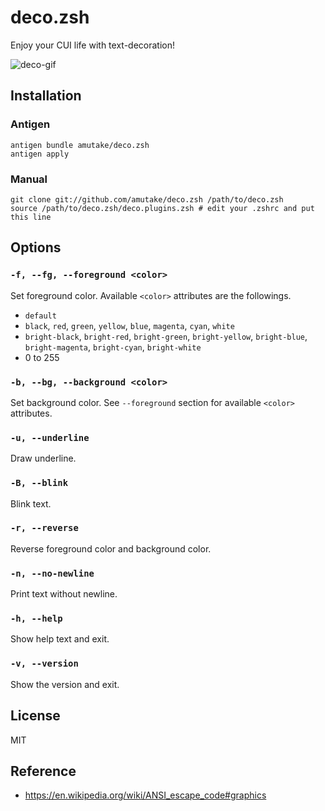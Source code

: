 deco.zsh
========

Enjoy your CUI life with text-decoration!

![deco-gif](https://i.gyazo.com/3904b12225980b477fe51cc0a4676d4d.gif)


Installation
------------

### Antigen

```
antigen bundle amutake/deco.zsh
antigen apply
```

### Manual

```
git clone git://github.com/amutake/deco.zsh /path/to/deco.zsh
source /path/to/deco.zsh/deco.plugins.zsh # edit your .zshrc and put this line
```


Options
-------

### `-f, --fg, --foreground <color>`

Set foreground color. Available `<color>` attributes are the followings.

- `default`
- `black`, `red`, `green`, `yellow`, `blue`, `magenta`, `cyan`, `white`
- `bright-black`, `bright-red`, `bright-green`, `bright-yellow`, `bright-blue`, `bright-magenta`, `bright-cyan`, `bright-white`
- 0 to 255

### `-b, --bg, --background <color>`

Set background color. See `--foreground` section for available `<color>` attributes.

### `-u, --underline`

Draw underline.

### `-B, --blink`

Blink text.

### `-r, --reverse`

Reverse foreground color and background color.

### `-n, --no-newline`

Print text without newline.

### `-h, --help`

Show help text and exit.

### `-v, --version`

Show the version and exit.


License
-------

MIT


Reference
---------

- https://en.wikipedia.org/wiki/ANSI_escape_code#graphics
